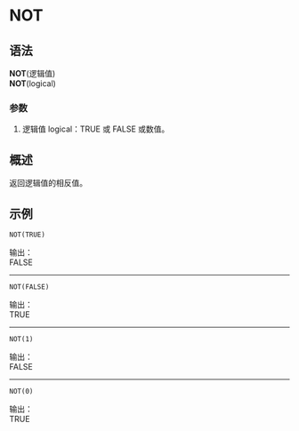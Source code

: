 # NOT

## 语法

**NOT**(逻辑值)  
**NOT**(logical)

### 参数

1. 逻辑值 logical：TRUE 或 FALSE 或数值。

## 概述

返回逻辑值的相反值。

## 示例

```excel
NOT(TRUE)
```

输出：  
FALSE

---

```excel
NOT(FALSE)
```

输出：  
TRUE

---

```excel
NOT(1)
```

输出：  
FALSE

---

```excel
NOT(0)
```

输出：  
TRUE
